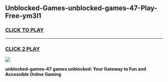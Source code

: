 
## Unblocked-Games-unblocked-games-47-Play-Free-ym3l1
<h3>
<a href="https://premium76.site?title=unblocked-games-47&ref=22A">CLICK TO PLAY</a></h3>
<hr>

<h3>
<a href="https://premium76.site?title=unblocked-games-47&ref=22A">CLICK 2 PLAY</a>
  
</h3>

<a href="https://premium76.site?title=unblocked-games-47&ref=22A"><img src="https://clearcache.store/games.png"></a>


**unblocked-games-47 games unblocked: Your Gateway to Fun and Accessible Online Gaming**
